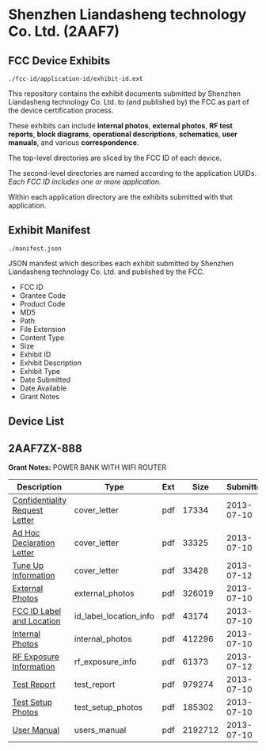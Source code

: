 # Shenzhen Liandasheng  technology Co. Ltd. (2AAF7)
## FCC Device Exhibits

```
./fcc-id/application-id/exhibit-id.ext
```

This repository contains the exhibit documents submitted by Shenzhen Liandasheng  technology Co. Ltd. to (and published by) the FCC as part of the device certification process.

These exhibits can include **internal photos**, **external photos**, **RF test reports**, **block diagrams**, **operational descriptions**, **schematics**, **user manuals**, and various **correspondence**.

The top-level directories are sliced by the FCC ID of each device.

The second-level directories are named according to the application UUIDs. *Each FCC ID includes one or more application.*

Within each application directory are the exhibits submitted with that application. 

## Exhibit Manifest

```
./manifest.json
```

JSON manifest which describes each exhibit submitted by Shenzhen Liandasheng  technology Co. Ltd. and published by the FCC.

- FCC ID
- Grantee Code
- Product Code
- MD5
- Path
- File Extension
- Content Type
- Size
- Exhibit ID
- Exhibit Description
- Exhibit Type
- Date Submitted
- Date Available
- Grant Notes

## Device List
## 2AAF7ZX-888
**Grant Notes:** POWER BANK WITH WIFI ROUTER

| Description | Type | Ext | Size | Submitted | Available |
| ----------- | ---- | --- | ---- | --------- | --------- |
| [Confidentiality Request Letter](2AAF7ZX-888/7d21b42f8bdb8a5f33d351d505eeaf7e/2012440.pdf) | cover_letter | pdf | 17334 | 2013-07-10 | 2013-07-10 |
| [Ad Hoc Declaration Letter](2AAF7ZX-888/7d21b42f8bdb8a5f33d351d505eeaf7e/2012441.pdf) | cover_letter | pdf | 33325 | 2013-07-10 | 2013-07-10 |
| [Tune Up Information](2AAF7ZX-888/7d21b42f8bdb8a5f33d351d505eeaf7e/2014877.pdf) | cover_letter | pdf | 33428 | 2013-07-12 | 2013-07-10 |
| [External Photos](2AAF7ZX-888/7d21b42f8bdb8a5f33d351d505eeaf7e/2012443.pdf) | external_photos | pdf | 326019 | 2013-07-10 | 2013-07-10 |
| [FCC ID Label and Location](2AAF7ZX-888/7d21b42f8bdb8a5f33d351d505eeaf7e/2012445.pdf) | id_label_location_info | pdf | 43174 | 2013-07-10 | 2013-07-10 |
| [Internal Photos](2AAF7ZX-888/7d21b42f8bdb8a5f33d351d505eeaf7e/2012444.pdf) | internal_photos | pdf | 412296 | 2013-07-10 | 2013-07-10 |
| [RF Exposure Information](2AAF7ZX-888/7d21b42f8bdb8a5f33d351d505eeaf7e/2014878.pdf) | rf_exposure_info | pdf | 61373 | 2013-07-12 | 2013-07-10 |
| [Test Report](2AAF7ZX-888/7d21b42f8bdb8a5f33d351d505eeaf7e/2012446.pdf) | test_report | pdf | 979274 | 2013-07-10 | 2013-07-10 |
| [Test Setup Photos](2AAF7ZX-888/7d21b42f8bdb8a5f33d351d505eeaf7e/2012447.pdf) | test_setup_photos | pdf | 185302 | 2013-07-10 | 2013-07-10 |
| [User Manual](2AAF7ZX-888/7d21b42f8bdb8a5f33d351d505eeaf7e/2012448.pdf) | users_manual | pdf | 2192712 | 2013-07-10 | 2013-07-10 |
